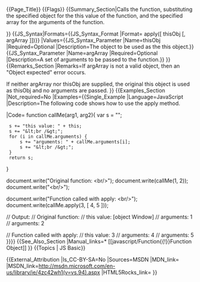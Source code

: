 {{Page_Title}}
{{Flags}}
{{Summary_Section|Calls the function, substituting the specified object for the this value of the function, and the specified array for the arguments of the function.

}}
{{JS_Syntax|Formats={{JS_Syntax_Format
|Format= apply([ thisObj [, argArray ]])}}
|Values={{JS_Syntax_Parameter
|Name=thisObj
|Required=Optional
|Description=The object to be used as the this object.}}{{JS_Syntax_Parameter
|Name=argArray
|Required=Optional
|Description=A set of arguments to be passed to the function.}}
}}
{{Remarks_Section
|Remarks=If argArray is not a valid object, then an "Object expected" error occurs.

If neither argArray nor thisObj are supplied, the original this object is used as thisObj and no arguments are passed.
}}
{{Examples_Section
|Not_required=No
|Examples={{Single_Example
|Language=JavaScript
|Description=The following code shows how to use the apply method.

|Code= function callMe(arg1, arg2){
     var s = "";
 
     s += "this value: " + this;
     s += "&lt;br /&gt;";
     for (i in callMe.arguments) {
         s += "arguments: " + callMe.arguments[i];
         s += "&lt;br /&gt;";
     }
     return s;
 }
 
 document.write("Original function: &lt;br/&gt;");
 document.write(callMe(1, 2));
 document.write("&lt;br/&gt;");
 
 document.write("Function called with apply: &lt;br/&gt;");
 document.write(callMe.apply(3, [ 4, 5 ]));
 
 // Output: 
 // Original function: 
 // this value: [object Window]
 // arguments: 1
 // arguments: 2
 
 // Function called with apply: 
 // this value: 3
 // arguments: 4
 // arguments: 5
}}}}
{{See_Also_Section
|Manual_links=* [[javascript/Function{{!}}Function Object]]
}}
{{Topics | JS Basic}}

{{External_Attribution
|Is_CC-BY-SA=No
|Sources=MSDN
|MDN_link=
|MSDN_link=http://msdn.microsoft.com/en-us/library/ie/4zc42wh1(v=vs.94).aspx
|HTML5Rocks_link=
}}